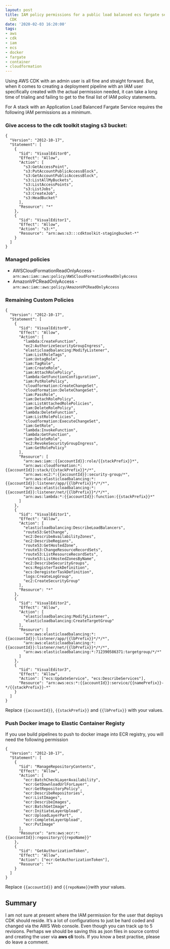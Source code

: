 ```yaml
---
layout: post
title: IAM policy permissions for a public load balanced ecs fargate service on AWS
  CDK
date: '2020-02-03 16:20:00'
tags:
- aws
- cdk
- iam
- ecs
- docker
- fargate
- container
- cloudformation
---
```


Using AWS CDK with an admin user is all fine and straight forward. But, when it comes to creating a deployment pipeline with an IAM user specifically created with the actual permission needed, it can take a long time of trialing and failing to get to the final list of IAM policy statements.

For A stack with an Application Load Balanced Fargate Service requires the following IAM permissions as a minimum.

### Give access to the cdk toolkit staging s3 bucket:

    {
      "Version": "2012-10-17",
      "Statement": [
        {
          "Sid": "VisualEditor0",
          "Effect": "Allow",
          "Action": [
            "s3:GetAccessPoint",
            "s3:PutAccountPublicAccessBlock",
            "s3:GetAccountPublicAccessBlock",
            "s3:ListAllMyBuckets",
            "s3:ListAccessPoints",
            "s3:ListJobs",
            "s3:CreateJob",
            "s3:HeadBucket"
          ],
          "Resource": "*"
        },
        {
          "Sid": "VisualEditor1",
          "Effect": "Allow",
          "Action": "s3:*",
          "Resource": "arn:aws:s3:::cdktoolkit-stagingbucket-*"
        }
      ]
    }

### Managed policies

- AWSCloudFormationReadOnlyAccess - `arn:aws:iam::aws:policy/AWSCloudFormationReadOnlyAccess`
- AmazonVPCReadOnlyAccess - `arn:aws:iam::aws:policy/AmazonVPCReadOnlyAccess`

### Remaining Custom Policies

    {
      "Version": "2012-10-17",
      "Statement": [
        {
          "Sid": "VisualEditor0",
          "Effect": "Allow",
          "Action": [
            "lambda:CreateFunction",
            "ec2:AuthorizeSecurityGroupIngress",
            "elasticloadbalancing:ModifyListener",
            "iam:ListRoleTags",
            "iam:UntagRole",
            "iam:TagRole",
            "iam:CreateRole",
            "iam:AttachRolePolicy",
            "lambda:GetFunctionConfiguration",
            "iam:PutRolePolicy",
            "cloudformation:CreateChangeSet",
            "cloudformation:DeleteChangeSet",
            "iam:PassRole",
            "iam:DetachRolePolicy",
            "iam:ListAttachedRolePolicies",
            "iam:DeleteRolePolicy",
            "lambda:DeleteFunction",
            "iam:ListRolePolicies",
            "cloudformation:ExecuteChangeSet",
            "iam:GetRole",
            "lambda:InvokeFunction",
            "lambda:GetFunction",
            "iam:DeleteRole",
            "ec2:RevokeSecurityGroupIngress",
            "iam:GetRolePolicy"
          ],
          "Resource": [
            "arn:aws:iam::{{accountId}}:role/{{stackPrefix}}*",
            "arn:aws:cloudformation:*:{{accountId}}:stack/{{stackPrefix}}*/*",
            "arn:aws:ec2:*:{{accountId}}:security-group/*",
            "arn:aws:elasticloadbalancing:*:{{accountId}}:listener/app/{{lbPrefix}}*/*/*",
            "arn:aws:elasticloadbalancing:*:{{accountId}}:listener/net/{{lbPrefix}}*/*/*",
            "arn:aws:lambda:*:{{accountId}}:function:{{stackPrefix}}*"
          ]
        },
        {
          "Sid": "VisualEditor1",
          "Effect": "Allow",
          "Action": [
            "elasticloadbalancing:DescribeLoadBalancers",
            "route53:GetChange",
            "ec2:DescribeAvailabilityZones",
            "ec2:DescribeRegions",
            "route53:GetHostedZone",
            "route53:ChangeResourceRecordSets",
            "route53:ListResourceRecordSets",
            "route53:ListHostedZonesByName",
            "ec2:DescribeSecurityGroups",
            "ecs:RegisterTaskDefinition",
            "ecs:DeregisterTaskDefinition",
            "logs:CreateLogGroup",
            "ec2:CreateSecurityGroup"
          ],
          "Resource": "*"
        },
        {
          "Sid": "VisualEditor2",
          "Effect": "Allow",
          "Action": [
            "elasticloadbalancing:ModifyListener",
            "elasticloadbalancing:CreateTargetGroup"
          ],
          "Resource": [
            "arn:aws:elasticloadbalancing:*:{{accountId}}:listener/app/{{lbPrefix}}*/*/*",
            "arn:aws:elasticloadbalancing:*:{{accountId}}:listener/net/{{lbPrefix}}*/*/*",
            "arn:aws:elasticloadbalancing:*:712390586371:targetgroup/*/*"
          ]
        },
        {
          "Sid": "VisualEditor3",
          "Effect": "Allow",
          "Action": ["ecs:UpdateService", "ecs:DescribeServices"],
          "Resource": "arn:aws:ecs:*:{{accountId}}:service/{{namePrefix}}-*/{{stackPrefix}}-*"
        }
      ]
    }

Replace `{{accountId}}`, `{{stackPrefix}}` and `{{lbPrefix}}` with your values.

### Push Docker image to Elastic Container Registy

If you use build pipelines to push to docker image into ECR registry, you will need the following permission

    {
      "Version": "2012-10-17",
      "Statement": [
        {
          "Sid": "ManageRepositoryContents",
          "Effect": "Allow",
          "Action": [
            "ecr:BatchCheckLayerAvailability",
            "ecr:GetDownloadUrlForLayer",
            "ecr:GetRepositoryPolicy",
            "ecr:DescribeRepositories",
            "ecr:ListImages",
            "ecr:DescribeImages",
            "ecr:BatchGetImage",
            "ecr:InitiateLayerUpload",
            "ecr:UploadLayerPart",
            "ecr:CompleteLayerUpload",
            "ecr:PutImage"
          ],
          "Resource": "arn:aws:ecr:*:{{accountId}}:repository/{{repoName}}"
        },
        {
          "Sid": "GetAuthorizationToken",
          "Effect": "Allow",
          "Action": ["ecr:GetAuthorizationToken"],
          "Resource": "*"
        }
      ]
    }

Replace `{{accountId}}` and `{{repoName}}`with your values.

## Summary

I am not sure at present where the IAM permission for the user that deploys CDK should reside. It’s a lot of configurations to just be hard coded and changed via the AWS Web console. Even though you can track up to 5 revisions. Perhaps we should be saving this as json files in source control and creating the user via **aws cli** tools. If you know a best practise, please do leave a comment.

